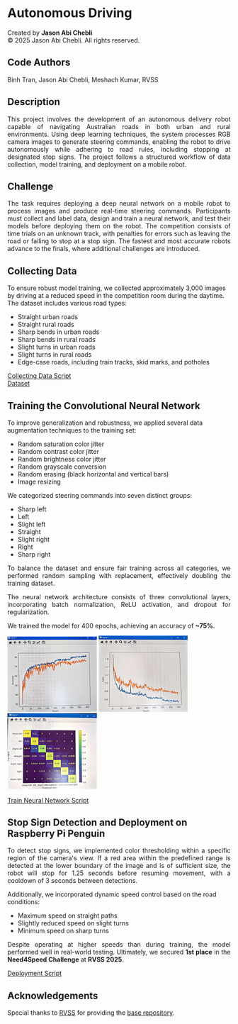 # Autonomous Driving

Created by **Jason Abi Chebli**  
© 2025 Jason Abi Chebli. All rights reserved.

## Code Authors
Binh Tran, Jason Abi Chebli, Meshach Kumar, RVSS

## Description
<div style="text-align: justify;">This project involves the development of an autonomous delivery robot capable of navigating Australian roads in both urban and rural environments. Using deep learning techniques, the system processes RGB camera images to generate steering commands, enabling the robot to drive autonomously while adhering to road rules, including stopping at designated stop signs. The project follows a structured workflow of data collection, model training, and deployment on a mobile robot.</div>

## Challenge
<div style="text-align: justify;">The task requires deploying a deep neural network on a mobile robot to process images and produce real-time steering commands. Participants must collect and label data, design and train a neural network, and test their models before deploying them on the robot. The competition consists of time trials on an unknown track, with penalties for errors such as leaving the road or failing to stop at a stop sign. The fastest and most accurate robots advance to the finals, where additional challenges are introduced.</div>

## Collecting Data
To ensure robust model training, we collected approximately 3,000 images by driving at a reduced speed in the competition room during the daytime. The dataset includes various road types:
- Straight urban roads
- Straight rural roads
- Sharp bends in urban roads
- Sharp bends in rural roads
- Slight turns in urban roads
- Slight turns in rural roads
- Edge-case roads, including train tracks, skid marks, and potholes

[Collecting Data Script](https://github.com/jabichebli/autonomousDriving/blob/main/scripts/collect.py)  
[Dataset](https://github.com/jabichebli/autonomousDriving/tree/main/data)

## Training the Convolutional Neural Network
To improve generalization and robustness, we applied several data augmentation techniques to the training set:
- Random saturation color jitter
- Random contrast color jitter
- Random brightness color jitter
- Random grayscale conversion
- Random erasing (black horizontal and vertical bars)
- Image resizing

We categorized steering commands into seven distinct groups:
- Sharp left
- Left
- Slight left
- Straight
- Slight right
- Right
- Sharp right

<div style="text-align: justify;">
To balance the dataset and ensure fair training across all categories, we performed random sampling with replacement, effectively doubling the training dataset.

The neural network architecture consists of three convolutional layers, incorporating batch normalization, ReLU activation, and dropout for regularization.

We trained the model for 400 epochs, achieving an accuracy of **~75%**. 
</div>

<img src="https://github.com/jabichebli/autonomousDriving/blob/main/results/Accuracy_Curve.jpg" width="40%"> <img src="https://github.com/jabichebli/autonomousDriving/blob/main/results/Loss_Curve.jpg" width="40%">
<img src="https://github.com/jabichebli/autonomousDriving/blob/main/results/Confusion_Matrix.jpg" width="40%">

[Train Neural Network Script](https://github.com/jabichebli/autonomousDriving/blob/main/scripts/train_net.py)

## Stop Sign Detection and Deployment on Raspberry Pi Penguin
<div style="text-align: justify;">To detect stop signs, we implemented color thresholding within a specific region of the camera's view. If a red area within the predefined range is detected at the lower boundary of the image and is of sufficient size, the robot will stop for 1.25 seconds before resuming movement, with a cooldown of 3 seconds between detections. </div>

Additionally, we incorporated dynamic speed control based on the road conditions:
- Maximum speed on straight paths
- Slightly reduced speed on slight turns
- Minimum speed on sharp turns

<div style="text-align: justify;">Despite operating at higher speeds than during training, the model performed well in real-world testing. Ultimately, we secured <strong>1st place</strong> in the <strong>Need4Speed Challenge</strong> at <strong>RVSS 2025</strong>.</div>


[Deployment Script](https://github.com/jabichebli/autonomousDriving/blob/main/scripts/deploy.py)

## Acknowledgements
Special thanks to [RVSS](https://www.rvss.org.au/) for providing the [base repository](https://github.com/rvss-australia/RVSS_Need4Speed).
